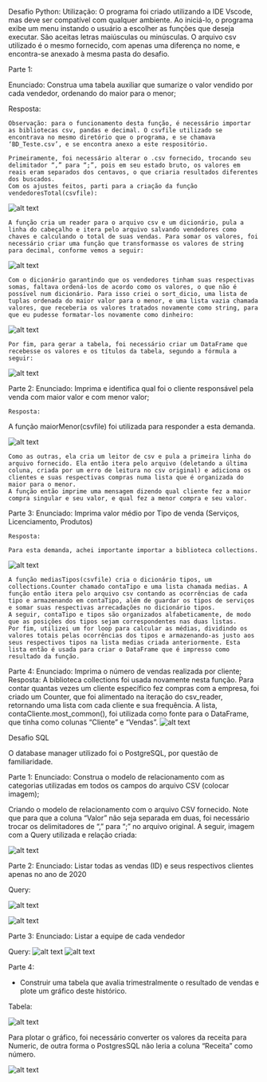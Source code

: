 
Desafio Python:
Utilização: 
	O programa foi criado utilizando a IDE Vscode, mas deve ser compatível com qualquer ambiente. Ao iniciá-lo, o programa exibe um menu instando o usuário a escolher as funções que deseja executar. São aceitas letras maiúsculas ou minúsculas. O arquivo csv utilizado é o mesmo fornecido, com apenas uma diferença no nome, e encontra-se anexado à mesma pasta do desafio.

Parte 1:

Enunciado: Construa uma tabela auxiliar que sumarize o valor vendido por cada vendedor, ordenando do maior para o menor;

Resposta:

	Observação: para o funcionamento desta função, é necessário importar as bibliotecas csv, pandas e decimal. O csvfile utilizado se encontrava no mesmo diretório que o programa, e se chamava ‘BD_Teste.csv’, e se encontra anexo a este respositório.

	Primeiramente, foi necessário alterar o .csv fornecido, trocando seu delimitador “,” para “;”, pois em seu estado bruto, os valores em reais eram separados dos centavos, o que criaria resultados diferentes dos buscados.
	Com os ajustes feitos, parti para a criação da função vendedoresTotal(csvfile):

![alt text](https://imgur.com/K5A3gtY)

	A função cria um reader para o arquivo csv e um dicionário, pula a linha do cabeçalho e itera pelo arquivo salvando vendedores como chaves e calculando o total de suas vendas. Para somar os valores, foi necessário criar uma função que transformasse os valores de string para decimal, conforme vemos a seguir:

![alt text](https://imgur.com/8UIVTMa)

	Com o dicionário garantindo que os vendedores tinham suas respectivas somas, faltava ordená-los de acordo como os valores, o que não é possível num dicionário. Para isso criei o sort_dicio, uma lista de tuplas ordenada do maior valor para o menor, e uma lista vazia chamada valores, que receberia os valores tratados novamente como string, para que eu pudesse formatar-los novamente como dinheiro:

![alt text](https://imgur.com/riq2vra)

	Por fim, para gerar a tabela, foi necessário criar um DataFrame que recebesse os valores e os títulos da tabela, segundo a fórmula a seguir:

![alt text](https://imgur.com/v3wiHx3)

Parte 2:
Enunciado: Imprima e identifica qual foi o cliente responsável pela venda com maior valor e com menor valor;

	Resposta:
	
  A função maiorMenor(csvfile) foi utilizada para responder a esta demanda.
  
  ![alt text](https://imgur.com/w5fiSdS)
  
	Como as outras, ela cria um leitor de csv e pula a primeira linha do arquivo fornecido. Ela então itera pelo arquivo (deletando a última coluna, criada por um erro de leitura no csv original) e adiciona os clientes e suas respectivas compras numa lista que é organizada do maior para o menor.
	A função então imprime uma mensagem dizendo qual cliente fez a maior compra singular e seu valor, e qual fez a menor compra e seu valor.

Parte 3:
	Enunciado: Imprima valor médio por Tipo de venda (Serviços, Licenciamento, Produtos)

	Resposta:

	Para esta demanda, achei importante importar a biblioteca collections.
  
  ![alt text](https://imgur.com/tzxV7aL)

	A função mediasTipos(csvfile) cria o dicionário tipos, um collections.Counter chamado contaTipo e uma lista chamada medias. A função então itera pelo arquivo csv contando as ocorrências de cada tipo e armazenando em contaTipo, além de guardar os tipos de serviços e somar suas respectivas arrecadações no dicionário tipos.
	A seguir, contaTipo e tipos são organizados alfabeticamente, de modo que as posições dos tipos sejam correspondentes nas duas listas.
	Por fim, utilizei um for loop para calcular as médias, dividindo os valores totais pelas ocorrências dos tipos e armazenando-as justo aos seus respectivos tipos na lista medias criada anteriormente. Esta lista então é usada para criar o DataFrame que é impresso como resultado da função.

Parte 4:
Enunciado: Imprima o número de vendas realizada por cliente;
Resposta:
	A biblioteca collections foi usada novamente nesta função.
	Para contar quantas vezes um cliente específico fez compras com a empresa, foi criado um Counter, que foi alimentado na iteração do csv_reader, retornando uma lista com cada cliente e sua frequência. A lista, contaCliente.most_common(), foi utilizada como fonte para o DataFrame, que tinha como colunas “Cliente” e “Vendas”.
 ![alt text](https://imgur.com/fq3gCGZ)


Desafio SQL

O database manager utilizado foi o PostgreSQL, por questão de familiaridade.

Parte 1: 
Enunciado: Construa o modelo de relacionamento com as categorias utilizadas em todos os campos do arquivo CSV (colocar imagem);

Criando o modelo de relacionamento com o arquivo CSV fornecido. Note que para que a coluna “Valor” não seja separada em duas, foi necessário trocar os delimitadores de “,” para “;” no arquivo original.
A seguir, imagem com a Query utilizada e relação criada:

![alt text](https://imgur.com/GTdIoAF)

Parte 2:
Enunciado: Listar todas as vendas (ID) e seus respectivos clientes apenas no ano de 2020


Query:

![alt text](https://imgur.com/Pw26Ema)

![alt text](https://imgur.com/FEXVr7j)

Parte 3:
Enunciado: Listar a equipe de cada vendedor

Query:
![alt text](https://imgur.com/xXqYmi6)
![alt text](https://imgur.com/xPcvAZj)

Parte 4:
- Construir uma tabela que avalia trimestralmente o resultado de vendas e plote um gráfico deste histórico.

Tabela:

![alt text](https://imgur.com/IgIqMxw)

Para plotar o gráfico, foi necessário converter os valores da receita para Numeric, de outra forma o PostgresSQL não leria a coluna “Receita” como número.

![alt text](https://imgur.com/M7DBJwW)
